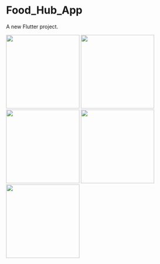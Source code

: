 # Food_Hub_App

A new Flutter project.

 <img src="https://user-images.githubusercontent.com/90491250/207607458-4c78022a-1e74-41f5-a217-c8a6017d1454.jpg" width="200">
  <img src="https://user-images.githubusercontent.com/90491250/207607475-abfc4e0a-9f93-450e-a3a2-dfd144497087.jpg" width="200">
   <img src="https://user-images.githubusercontent.com/90491250/207607496-bfd8ed1d-3ee7-4ea3-a8db-21a2d65eeda5.jpg" width="200">
    <img src="https://user-images.githubusercontent.com/90491250/207607515-6bd8970f-c379-43f1-9ab0-e456b6413fa8" width="200">
     <img src="https://user-images.githubusercontent.com/90491250/207607533-4c1c725d-4784-492d-a152-e18de15311a6.jpg" width="200">
